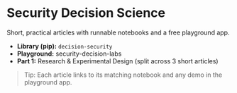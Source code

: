 # Security Decision Science

Short, practical articles with runnable notebooks and a free playground app.

- **Library (pip):** `decision-security`
- **Playground:** security-decision-labs
- **Part 1:** Research & Experimental Design (split across 3 short articles)

> Tip: Each article links to its matching notebook and any demo in the playground app.